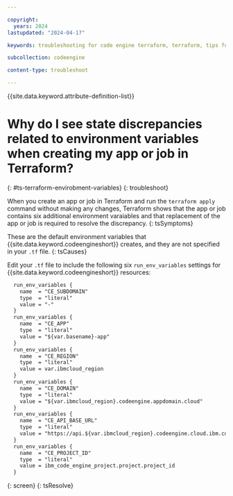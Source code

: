 ```yaml
---

copyright:
  years: 2024
lastupdated: "2024-04-17"

keywords: troubleshooting for code engine terraform, terraform, tips for terraform, terraform environment variables

subcollection: codeengine

content-type: troubleshoot

---
```


{{site.data.keyword.attribute-definition-list}}

# Why do I see state discrepancies related to environment variables when creating my app or job in Terraform?
{: #ts-terraform-envirobment-variables}
{: troubleshoot}

When you create an app or job in Terraform and run the `terraform apply` command without making any changes, Terraform shows that the app or job contains six additional environment varaiables and that replacement of the app or job is required to resolve the discrepancy.
{: tsSymptoms}

These are the default environment variables that {{site.data.keyword.codeengineshort}} creates, and they are not specified in your `.tf` file.
{: tsCauses}

Edit your `.tf` file to include the following six `run_env_variables` settings for {{site.data.keyword.codeengineshort}} resources:

```txt
  run_env_variables {
    name  = "CE_SUBDOMAIN"
    type  = "literal"
    value = "-"
  }
  run_env_variables {
    name  = "CE_APP"
    type  = "literal"
    value = "${var.basename}-app"
  }
  run_env_variables {
    name  = "CE_REGION"
    type  = "literal"
    value = var.ibmcloud_region
  }
  run_env_variables {
    name  = "CE_DOMAIN"
    type  = "literal"
    value = "${var.ibmcloud_region}.codeengine.appdomain.cloud"
  }
  run_env_variables {
    name  = "CE_API_BASE_URL"
    type  = "literal"
    value = "https://api.${var.ibmcloud_region}.codeengine.cloud.ibm.com"
  }
  run_env_variables {
    name  = "CE_PROJECT_ID"
    type  = "literal"
    value = ibm_code_engine_project.project.project_id
  }
```
{: screen}
{: tsResolve}
